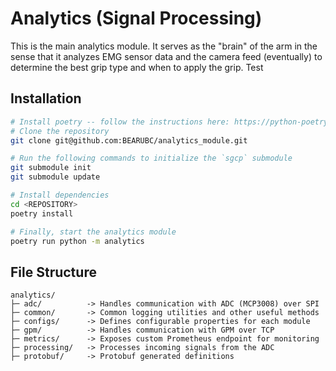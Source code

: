 # Analytics (Signal Processing)
This is the main analytics module. It serves as the "brain" of the arm in the sense that it analyzes EMG sensor data and the camera feed (eventually) to determine the best grip type and when to apply the grip. Test

## Installation
```bash
# Install poetry -- follow the instructions here: https://python-poetry.org/docs/#installation
# Clone the repository
git clone git@github.com:BEARUBC/analytics_module.git

# Run the following commands to initialize the `sgcp` submodule
git submodule init
git submodule update

# Install dependencies
cd <REPOSITORY>
poetry install

# Finally, start the analytics module
poetry run python -m analytics
```

## File Structure
```
analytics/
├─ adc/          -> Handles communication with ADC (MCP3008) over SPI
├─ common/       -> Common logging utilities and other useful methods
├─ configs/      -> Defines configurable properties for each module
├─ gpm/          -> Handles communication with GPM over TCP 
├─ metrics/      -> Exposes custom Prometheus endpoint for monitoring
├─ processing/   -> Processes incoming signals from the ADC
├─ protobuf/     -> Protobuf generated definitions
```

